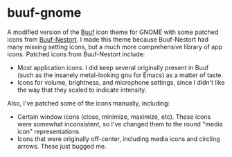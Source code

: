 # buuf-gnome

A modified version of the [Buuf](https://www.pling.com/p/1012512/) icon theme for GNOME with some patched icons from [Buuf-Nestort](https://www.pling.com/p/1012233/). I made this theme because Buuf-Nestort had many missing setting icons, but a much more comprehensive library of app icons. Patched icons from Buuf-Nestort include:

- Most application icons. I did keep several originally present in Buuf (such as the insanely metal-looking gnu for Emacs) as a matter of taste.
- Icons for volume, brightness, and microphone settings, since I didn't like the way that they scaled to indicate intensity. 

Also, I've patched some of the icons manually, including:

- Certain window icons (close, minimize, maximize, etc). These icons were somewhat inconsistent, so I've changed them to the round "media icon" representations. 
- Icons that were originally off-center, including media icons and circling arrows. These just bugged me. 
